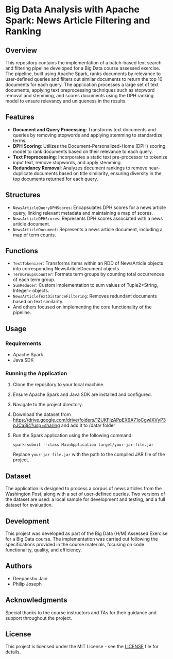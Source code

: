 # Big Data Analysis with Apache Spark: News Article Filtering and Ranking

## Overview

This repository contains the implementation of a batch-based text search and filtering pipeline developed for a Big Data course assessed exercise. The pipeline, built using Apache Spark, ranks documents by relevance to user-defined queries and filters out similar documents to return the top 10 documents for each query. The application processes a large set of text documents, applying text preprocessing techniques such as stopword removal and stemming, and scores documents using the DPH ranking model to ensure relevancy and uniqueness in the results.

## Features

- **Document and Query Processing**: Transforms text documents and queries by removing stopwords and applying stemming to standardize terms.
- **DPH Scoring**: Utilizes the Document-Personalized-Home (DPH) scoring model to rank documents based on their relevance to each query.
- **Text Preprocessing**: Incorporates a static text pre-processor to tokenize input text, remove stopwords, and apply stemming.
- **Redundancy Removal**: Analyzes document rankings to remove near-duplicate documents based on title similarity, ensuring diversity in the top documents returned for each query.

## Structures

- `NewsArticleQueryDPHScores`: Encapsulates DPH scores for a news article query, linking relevant metadata and maintaining a map of scores.
- `NewsArticleDPHScores`: Represents DPH scores associated with a news article document.
- `NewsArticleDocument`: Represents a news article document, including a map of term counts.

## Functions

- `TextTokenizer`: Transforms items within an RDD of NewsArticle objects into corresponding NewsArticleDocument objects.
- `TermGroupsCounter`: Formats term groups by counting total occurrences of each term group.
- `SumReducer`: Custom implementation to sum values of Tuple2<String, Integer> objects.
- `NewsArticleTextDistanceFiltering`: Removes redundant documents based on text similarity.
- And others focused on implementing the core functionality of the pipeline.

## Usage

### Requirements

- Apache Spark
- Java SDK

### Running the Application

1. Clone the repository to your local machine.
2. Ensure Apache Spark and Java SDK are installed and configured.
3. Navigate to the project directory.
4. Download the dataset from https://drive.google.com/drive/folders/1ZUKFlzAPpEX9A71oCgwlXVyP3pJCa3j4?usp=sharing and add it to /data/ folder
5. Run the Spark application using the following command:

   ```
   spark-submit --class MainApplication target/your-jar-file.jar
   ```

   Replace `your-jar-file.jar` with the path to the compiled JAR file of the project.

## Dataset

The application is designed to process a corpus of news articles from the Washington Post, along with a set of user-defined queries. Two versions of the dataset are used: a local sample for development and testing, and a full dataset for evaluation.

## Development

This project was developed as part of the Big Data (H/M) Assessed Exercise for a Big Data course. The implementation was carried out following the specifications provided in the course materials, focusing on code functionality, quality, and efficiency.

## Authors

- Deepanshu Jain
- Philip Joseph

## Acknowledgments

Special thanks to the course instructors and TAs for their guidance and support throughout the project.

## License

This project is licensed under the MIT License - see the [LICENSE](LICENSE) file for details.
